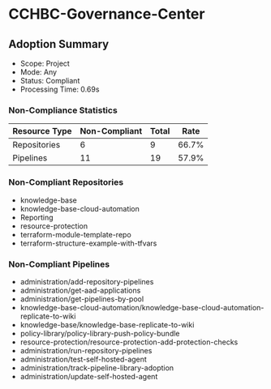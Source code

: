 # CCHBC-Governance-Center

## Adoption Summary

- Scope: Project
- Mode: Any
- Status: Compliant
- Processing Time: 0.69s

### Non-Compliance Statistics

| Resource Type | Non-Compliant | Total | Rate |
|---------------|---------------|-------|------|
| Repositories | 6 | 9 | 66.7% |
| Pipelines | 11 | 19 | 57.9% |

### Non-Compliant Repositories

- knowledge-base
- knowledge-base-cloud-automation
- Reporting
- resource-protection
- terraform-module-template-repo
- terraform-structure-example-with-tfvars

### Non-Compliant Pipelines

- administration/add-repository-pipelines
- administration/get-aad-applications
- administration/get-pipelines-by-pool
- knowledge-base-cloud-automation/knowledge-base-cloud-automation-replicate-to-wiki
- knowledge-base/knowledge-base-replicate-to-wiki
- policy-library/policy-library-push-policy-bundle
- resource-protection/resource-protection-add-protection-checks
- administration/run-repository-pipelines
- administration/test-self-hosted-agent
- administration/track-pipeline-library-adoption
- administration/update-self-hosted-agent

